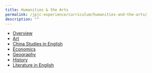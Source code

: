 ```yaml
---
title: Humanities & the Arts
permalink: /jpjc-experience/curriculum/humanities-and-the-arts/
description: ""
---
```

<ul>
	<li><a href="/jpjc-experience/curriculum/humanities-n-the-arts/">Overview</a></li>
	<li><a href="/jpjc-experience/curriculum/humanities-and-the-arts/art/">Art</a></li>
	<li><a href="/jpjc-experience/curriculum/humanities-and-the-arts/china-studies-in-english/">China Studies in English</a></li>
	<li><a href="/jpjc-experience/curriculum/humanities-and-the-arts/economics/">Economics</a></li>
	<li><a href="/jpjc-experience/curriculum/humanities-and-the-arts/geography/">Geography</a></li>
	<li><a href="/jpjc-experience/curriculum/humanities-and-the-arts/history/">History</a></li>
	<li><a href="/jpjc-experience/curriculum/humanities-and-the-arts/literature/">Literature in English</a></li></ul>